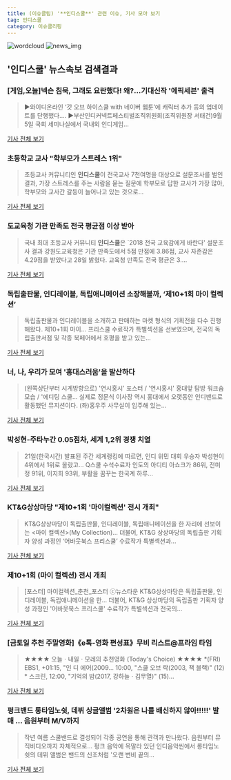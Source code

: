 ```yaml
---
title: (이슈클립) '**인디스쿨**' 관련 이슈, 기사 모아 보기
tag: 인디스쿨
category: 이슈클리핑
---
```

![wordcloud](https://s3.ap-northeast-2.amazonaws.com/lyrics101-wordcloud/2018-08-31-1535672967.png)
![news_img](https://user-images.githubusercontent.com/42597476/44507050-1206f400-a6e4-11e8-8d98-7ffbfebb353f.png)
## **'**인디스쿨**'** 뉴스속보 검색결과
### [게임,오늘]넥슨 침묵, 그래도 요란했다! 왜?…기대신작 '에픽세븐' 출격

>▶와이디온라인 ‘갓 오브 하이스쿨 with 네이버 웹툰’에 캐릭터 추가 등의 업데이트를 단행했다.... ▶부산인디커넥트페스티벌조직위원회(조직위원장 서태건)9월 5일 국회 세미나실에서 국내외 인디게임...

<a href="http://www.biztribune.co.kr/news/view.php?no=71773" target="_blank">기사 전체 보기</a>

### 초등학교 교사 "학부모가 스트레스 1위"

>초등교사 커뮤니티인 **인디스쿨**이 전국교사 7천여명을 대상으로 설문조사를 벌인 결과, 가장 스트레스를 주는 사람을 묻는 질문에 학부모로 답한 교사가 가장 많아, 학부모와 교사간 갈등이 늘어나고 있는 것으로...

<a href="http://www.g1tv.co.kr/index.php?type=news820&page=1&nth=-1&viewNum=191568" target="_blank">기사 전체 보기</a>

### 도교육청 기관 만족도 전국 평균점 이상 받아

>국내 최대 초등교사 커뮤니티 **인디스쿨**은 `2018 전국 교육감에게 바란다' 설문조사 결과 강원도교육청은 기관 만족도에서 5점 만점에 3.86점, 교사 자존감은 4.29점을 받았다고 28일 밝혔다. 교육청 만족도 전국 평균은 3....

<a href="http://www.kwnews.co.kr/view.asp?aid=218082800155&s=501" target="_blank">기사 전체 보기</a>

### 독립출판물, 인디레이블, 독립애니메이션 소장해볼까, ‘제10+1회 마이 컬렉션’

>독립출판물과 인디레이블을 소개하고 판매하는 마켓 형식의 기획전을 다수 진행해왔다. 제10+1회 마이... 프리스쿨 수료작가 특별섹션을 선보였으며, 전국의 독립출판서점 및 각종 북페어에서 호평을 받고 있는...

<a href="https://www.jungle.co.kr/magazine/200220" target="_blank">기사 전체 보기</a>

### 너, 나, 우리가 모여 '홍대스러움'을 발산하다

>(왼쪽상단부터 시계방향으로) '연시홍시' 포스터 / '연시홍시' 홍대앞 탐방 워크숍 모습 / '에디팅 스쿨... 실제로 정문식 이사장 역시 홍대에서 오랫동안 인디밴드로 활동했던 뮤지션이다. (좌)홍우주 사무실이 입주해 있는...

<a href="http://www.thefirstmedia.net/news/articleView.html?idxno=44831" target="_blank">기사 전체 보기</a>

### 박성현-주타누간 0.05점차, 세계 1,2위 경쟁 치열

>21일(한국시간) 발표된 주간 세계랭킹에 따르면, 인디 위민 대회 우승자 박성현이 4위에서 1위로 올랐고... Q스쿨 수석수료자 인도의 아디티 아쇼크가 86위, 전미정 91위, 이지희 93위, 부활을 꿈꾸는 한국계 하루...

<a href="http://news.heraldcorp.com/view.php?ud=20180821000460" target="_blank">기사 전체 보기</a>

### KT&G상상마당 "제10+1회 '마이컬렉션' 전시 개최"

>KT&G상상마당이 독립출판물, 인디레이블, 독립애니메이션을 한 자리에 선보이는 <마이 컬렉션>(My Collection)... 더불어, KT&G 상상마당의 독립출판 기획자 양성 과정인 ‘어바웃북스 프리스쿨’ 수료작가 특별섹션과...

<a href="http://sports.hankooki.com/lpage/economy/201808/sp20180821080042136980.htm" target="_blank">기사 전체 보기</a>

### 제10+1회 (마이 컬렉션) 전시 개최

>[포스터] 마이컬렉션_춘천_포스터 ⓒ뉴스타운 KT&G상상마당은 독립출판물, 인디레이블, 독립애니메이션을 한... 더불어, KT&G 상상마당의 독립출판 기획자 양성 과정인 '어바웃북스 프리스쿨' 수료작가 특별섹션과 전국의...

<a href="http://www.newstown.co.kr/news/articleView.html?idxno=337134" target="_blank">기사 전체 보기</a>

### [금토일 추천 주말영화]《e톡-영화 편성표》무비 리스트@프라임 타임

>★★★★ 오늘ㆍ내일ㆍ모레의 추천영화 (Today's Choice) ★★★★ *(FRI) EBS1, +01:15, "인 디 에어(2009... 10:00, "스쿨 오브 락(2003, 잭 블랙)" (12) * 스크린, 12:00, "기억의 밤(2017, 강하늘ㆍ김무열)" (15)...

<a href="http://www.economytalk.kr/news/articleView.html?idxno=167018" target="_blank">기사 전체 보기</a>

### 펑크밴드 롱타임노쉿, 데뷔 싱글앨범 '2차원은 나를 배신하지 않아!!!!!' 발매 … 음원부터 M/V까지

>작년 여름 스쿨밴드로 결성되어 각종 공연을 통해 관객과 만나왔다. 음원부터 뮤직비디오까지 자체적으로... 펑크 음악에 목말라 있던 인디음악씬에서 롱타임노쉿의 데뷔 앨범은 밴드의 신조처럼 '오랜 변비 끝의...

<a href="http://www.ccdn.co.kr/news/articleView.html?idxno=531731" target="_blank">기사 전체 보기</a>


